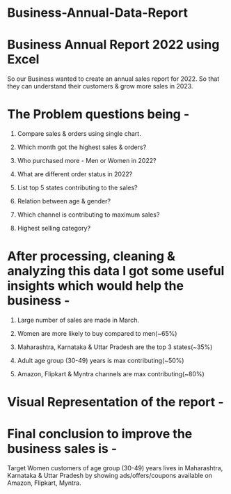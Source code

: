 # Business-Annual-Data-Report
# Business Annual Report 2022 using Excel 
So our Business wanted to create an annual sales report for 2022. So that they can understand their customers & grow more sales in 2023.
# The Problem questions being - 
1. Compare sales & orders using single chart.

2. Which month got the highest sales & orders?

3. Who purchased more - Men or Women in 2022?

4. What are different order status in 2022?

5. List top 5 states contributing to the sales?

6. Relation between age & gender?

7. Which channel is contributing to maximum sales?

8. Highest selling category?

 # After processing, cleaning & analyzing this data I got some useful insights which would help the business -
1. Large number of sales are made in March.

2. Women are more likely to buy compared to men(~65%)

3. Maharashtra, Karnataka & Uttar Pradesh are the top 3 states(~35%)

4. Adult age group (30-49) years is max contributing(~50%)

5. Amazon, Flipkart & Myntra channels are max contributing(~80%)

# Visual Representation of the report -


# Final conclusion to improve the business sales is -
Target Women customers of age group (30-49) years lives in Maharashtra, Karnataka & Uttar Pradesh by showing ads/offers/coupons available on Amazon, Flipkart, Myntra.
